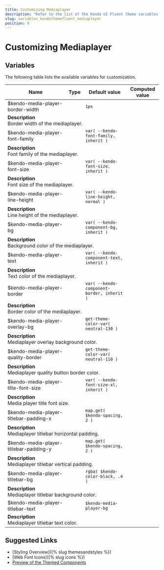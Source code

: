 ```yaml
---
title: Customizing Mediaplayer
description: "Refer to the list of the Kendo UI Fluent theme variables available for customization."
slug: variables_kendothemefluent_mediaplayer
position: 9
---
```


# Customizing Mediaplayer

## Variables

The following table lists the available variables for customization.

<table class="theme-variables">
    <colgroup>
    <col style="width: 200px; white-space:nowrap;" />
    <col />
    <col />
    <col />
</colgroup>
<thead>
    <tr>
        <th>Name</th>
        <th>Type</th>
        <th>Default value</th>
        <th>Computed value</th>
    </tr>
</thead>
<tbody>
        <tr>
    <td>$kendo-media-player-border-width</td>
    <td></td>
    <td><code>1px</code></td>
    <td></td>
</tr>
<tr>
    <td colspan="4" class="theme-variables-description-container"><div><b>Description</b><div class="theme-variables-description">Border width of the mediaplayer.</div></div>
    </td>
</tr>
<tr>
    <td>$kendo-media-player-font-family</td>
    <td></td>
    <td><code>var( --kendo-font-family, inherit )</code></td>
    <td></td>
</tr>
<tr>
    <td colspan="4" class="theme-variables-description-container"><div><b>Description</b><div class="theme-variables-description">Font family of the mediaplayer.</div></div>
    </td>
</tr>
<tr>
    <td>$kendo-media-player-font-size</td>
    <td></td>
    <td><code>var( --kendo-font-size, inherit )</code></td>
    <td></td>
</tr>
<tr>
    <td colspan="4" class="theme-variables-description-container"><div><b>Description</b><div class="theme-variables-description">Font size of the mediaplayer.</div></div>
    </td>
</tr>
<tr>
    <td>$kendo-media-player-line-height</td>
    <td></td>
    <td><code>var( --kendo-line-height, normal )</code></td>
    <td></td>
</tr>
<tr>
    <td colspan="4" class="theme-variables-description-container"><div><b>Description</b><div class="theme-variables-description">Line height of the mediaplayer.</div></div>
    </td>
</tr>
<tr>
    <td>$kendo-media-player-bg</td>
    <td></td>
    <td><code>var( --kendo-component-bg, inherit )</code></td>
    <td></td>
</tr>
<tr>
    <td colspan="4" class="theme-variables-description-container"><div><b>Description</b><div class="theme-variables-description">Background color of the mediaplayer.</div></div>
    </td>
</tr>
<tr>
    <td>$kendo-media-player-text</td>
    <td></td>
    <td><code>var( --kendo-component-text, inherit )</code></td>
    <td></td>
</tr>
<tr>
    <td colspan="4" class="theme-variables-description-container"><div><b>Description</b><div class="theme-variables-description">Text color of the mediaplayer.</div></div>
    </td>
</tr>
<tr>
    <td>$kendo-media-player-border</td>
    <td></td>
    <td><code>var( --kendo-component-border, inherit )</code></td>
    <td></td>
</tr>
<tr>
    <td colspan="4" class="theme-variables-description-container"><div><b>Description</b><div class="theme-variables-description">Border color of the mediaplayer.</div></div>
    </td>
</tr>
<tr>
    <td>$kendo-media-player-overlay-bg</td>
    <td></td>
    <td><code>get-theme-color-var( neutral-130 )</code></td>
    <td></td>
</tr>
<tr>
    <td colspan="4" class="theme-variables-description-container"><div><b>Description</b><div class="theme-variables-description">Mediaplayer overlay background color.</div></div>
    </td>
</tr>
<tr>
    <td>$kendo-media-player-quality-border</td>
    <td></td>
    <td><code>get-theme-color-var( neutral-110 )</code></td>
    <td></td>
</tr>
<tr>
    <td colspan="4" class="theme-variables-description-container"><div><b>Description</b><div class="theme-variables-description">Mediaplayer quality button border color.</div></div>
    </td>
</tr>
<tr>
    <td>$kendo-media-player-title-font-size</td>
    <td></td>
    <td><code>var( --kendo-font-size-xl, inherit )</code></td>
    <td></td>
</tr>
<tr>
    <td colspan="4" class="theme-variables-description-container"><div><b>Description</b><div class="theme-variables-description">Media player title font size.</div></div>
    </td>
</tr>
<tr>
    <td>$kendo-media-player-titlebar-padding-x</td>
    <td></td>
    <td><code>map.get( $kendo-spacing, 2 )</code></td>
    <td></td>
</tr>
<tr>
    <td colspan="4" class="theme-variables-description-container"><div><b>Description</b><div class="theme-variables-description">Mediaplayer titlebar horizontal padding.</div></div>
    </td>
</tr>
<tr>
    <td>$kendo-media-player-titlebar-padding-y</td>
    <td></td>
    <td><code>map.get( $kendo-spacing, 2 )</code></td>
    <td></td>
</tr>
<tr>
    <td colspan="4" class="theme-variables-description-container"><div><b>Description</b><div class="theme-variables-description">Mediaplayer titlebar vertical padding.</div></div>
    </td>
</tr>
<tr>
    <td>$kendo-media-player-titlebar-bg</td>
    <td></td>
    <td><code>rgba( $kendo-color-black, .4 )</code></td>
    <td></td>
</tr>
<tr>
    <td colspan="4" class="theme-variables-description-container"><div><b>Description</b><div class="theme-variables-description">Mediaplayer titlebar background color.</div></div>
    </td>
</tr>
<tr>
    <td>$kendo-media-player-titlebar-text</td>
    <td></td>
    <td><code>$kendo-media-player-bg</code></td>
    <td></td>
</tr>
<tr>
    <td colspan="4" class="theme-variables-description-container"><div><b>Description</b><div class="theme-variables-description">Mediaplayer titlebar text color.</div></div>
    </td>
</tr>
</tbody>
</table>

## Suggested Links

* [Styling Overview]({% slug themesandstyles %})
* [Web Font Icons]({% slug icons %})
* [Preview of the Themed Components](../)

